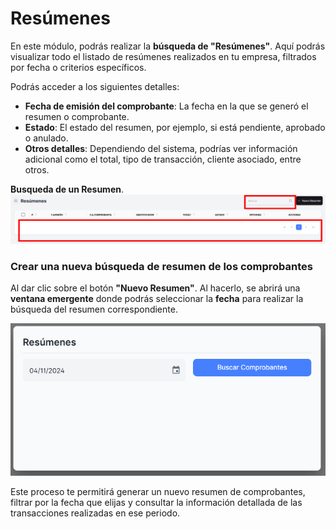 # Resúmenes

En este módulo, podrás realizar la **búsqueda de "Resúmenes"**. Aquí podrás visualizar todo el listado de resúmenes realizados en tu empresa, filtrados por fecha o criterios específicos.

Podrás acceder a los siguientes detalles:

- **Fecha de emisión del comprobante**: La fecha en la que se generó el resumen o comprobante.
- **Estado**: El estado del resumen, por ejemplo, si está pendiente, aprobado o anulado.
- **Otros detalles**: Dependiendo del sistema, podrías ver información adicional como el total, tipo de transacción, cliente asociado, entre otros.

**Busqueda de un Resumen**.
![resumen](./img/resumen.png)

### Crear una **nueva búsqueda de resumen de los comprobantes**

Al dar clic sobre el botón **"Nuevo Resumen"**. Al hacerlo, se abrirá una **ventana emergente** donde podrás seleccionar la **fecha** para realizar la búsqueda del resumen correspondiente.

![nuevo_res](./img/nuevo_res.png)

Este proceso te permitirá generar un nuevo resumen de comprobantes, filtrar por la fecha que elijas y consultar la información detallada de las transacciones realizadas en ese periodo.